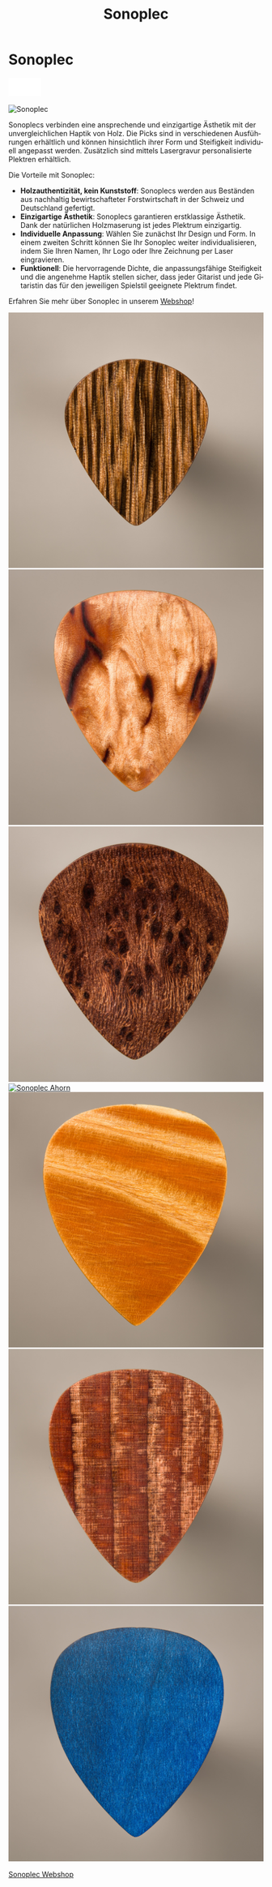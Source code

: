 ﻿---
lang: de
title: 'Sonoplec'
order: 4
---

<div class="full-width-kenburns">
<div class="wrap-bg-image">

# Sonoplec

![](/assets/images/arrow-d-white.svg)

</div>
<img srcset="/assets/images/sonoplec/sonoplec_overview-min.jpg"
     src="/assets/images/sonoplec/sonoplec_overview-min.jpg" alt="Sonoplec">
</div>

<div class="full-width-grey">
<div class="wrap -cols1">

Sonoplecs verbinden eine ansprechende und einzigartige Ästhetik mit der unvergleichlichen Haptik von Holz. Die Picks sind in verschiedenen Ausführungen erhältlich und können hinsichtlich ihrer Form und Steifigkeit individuell angepasst werden. Zusätzlich sind mittels Lasergravur personalisierte Plektren erhältlich.

Die Vorteile mit Sonoplec:
- **Holzauthentizität, kein Kunststoff**: Sonoplecs werden aus Beständen aus nachhaltig bewirtschafteter Forstwirtschaft in der Schweiz und Deutschland gefertigt.
- **Einzigartige Ästhetik**: Sonoplecs garantieren erstklassige Ästhetik. Dank der natürlichen Holzmaserung ist jedes Plektrum einzigartig.
- **Individuelle Anpassung**: Wählen Sie zunächst Ihr Design und Form. In einem zweiten Schritt können Sie Ihr Sonoplec weiter individualisieren, indem Sie Ihren Namen, Ihr Logo oder Ihre Zeichnung per Laser eingravieren.
- **Funktionell**: Die hervorragende Dichte, die anpassungsfähige Steifigkeit und die angenehme Haptik stellen sicher, dass jeder Gitarist und jede Gitaristin das für den jeweiligen Spielstil geeignete Plektrum findet.


Erfahren Sie mehr über Sonoplec in unserem [Webshop](https://www.sonoplec.ch/)!

</div>
</div>

<div class="full-width">
<div class="wrap">

<div class="picturegallery">
      <a href="/assets/images/sonoplec/sonoplec_oak-min_10.jpg">
          <img src="/assets/images/sonoplec/sonoplec_oak-min.jpg" alt="Sonoplec Eiche">
      </a>
      <a href="/assets/images/sonoplec/sonoplec_curlybirch-min_10.jpg">
          <img src="/assets/images/sonoplec/sonoplec_curlybirch-min.jpg" alt="Sonoplec Birkemaser">
      </a>
      <a href="/assets/images/sonoplec/sonoplec_vogelaugenahorn-min_10.jpg">
          <img src="/assets/images/sonoplec/sonoplec_vogelaugenahorn-min.jpg" alt="Sonoplec Vogelaugenahorn">
      </a>
      <a href="/assets/images/sonoplec/sonoplec_maple-min_10.jpg">
          <img src="/assets/images/sonoplec/sonoplec_male-min.jpg" alt="Sonoplec Ahorn">
      </a>
      <a href="/assets/images/sonoplec/sonoplec_ash-min_10.jpg">
          <img src="/assets/images/sonoplec/sonoplec_ash-min.jpg" alt="Sonoplec Esche">
      </a>
      <a href="/assets/images/sonoplec/sonoplec_cherry-min_10.jpg">
          <img src="/assets/images/sonoplec/sonoplec_cherry-min.jpg" alt="Sonoplec Kirsche">
      </a>
      <a href="/assets/images/sonoplec/sonoplec_bluemaple-min_10.jpg">
          <img src="/assets/images/sonoplec/sonoplec_bluemaple-min.jpg" alt="Sonoplec blauer Ahorn">
      </a>
</div>

<a class="btn -red" href="https://www.sonoplec.ch/">Sonoplec Webshop</a>

</div>
</div>

